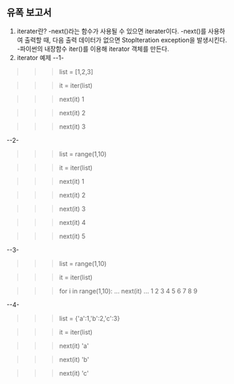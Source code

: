 유폭 보고서
-----------------

1. iterater란?
-next()라는 함수가 사용될 수 있으면 iterater이다.
-next()를 사용하여 출력할 때, 다음 출력 데이터가 없으면 StopIteration exception을 발생시킨다.
-파이썬의 내장함수 iter()를 이용해 iterator 객체를 만든다.
2. iterator 예제
--1-

>>> list = [1,2,3]

>>> it = iter(list)

>>> next(it)
1

>>> next(it)
  2

>>> next(it)
  3

--2-

>>> list = range(1,10)

>>> it = iter(list)

>>> next(it)
  1

>>> next(it)
  2

>>> next(it)
  3

>>> next(it)
  4

>>> next(it)
  5


--3-

>>> list = range(1,10)

>>> it = iter(list)

>>> for i in range(1,10):
  ...     next(it)
  ...
  1
  2
  3
  4
  5
  6
  7
  8
  9

--4-

>>> list  = {'a':1,'b':2,'c':3}

>>> it  = iter(list)

>>> next(it)
  'a'

>>> next(it)
  'b'

>>> next(it)
  'c'
